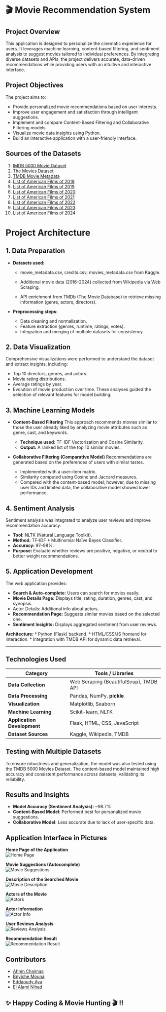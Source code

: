 # 🎬 Movie Recommendation System 

## Project Overview
This application is designed to personalize the cinematic experience for users. It leverages machine learning, content-based filtering, and sentiment analysis to suggest movies tailored to individual preferences. By integrating diverse datasets and APIs, the project delivers accurate, data-driven recommendations while providing users with an intuitive and interactive interface.


## Project Objectives
The project aims to:
* Provide personalized movie recommendations based on user interests.
* Improve user engagement and satisfaction through intelligent suggestions.
* Implement and compare Content-Based Filtering and Collaborative Filtering models.
* Visualize movie data insights using Python.
* Build an interactive application with a user-friendly interface.
 

## Sources of the Datasets
1. [IMDB 5000 Movie Dataset](https://www.kaggle.com/datasets/carolzhangdc/imdb-5000-movie-dataset)  
2. [The Movies Dataset](https://www.kaggle.com/datasets/rounakbanik/the-movies-dataset)  
3. [TMDB Movie Metadata](https://www.kaggle.com/datasets/tmdb/tmdb-movie-metadata/data?select=tmdb_5000_movies.csv)  
4. [List of American Films of 2018](https://en.wikipedia.org/wiki/List_of_American_films_of_2018)  
5. [List of American Films of 2019](https://en.wikipedia.org/wiki/List_of_American_films_of_2019)  
6. [List of American Films of 2020](https://en.wikipedia.org/wiki/List_of_American_films_of_2020)  
7. [List of American Films of 2021](https://en.wikipedia.org/wiki/List_of_American_films_of_2021)  
8. [List of American Films of 2022](https://en.wikipedia.org/wiki/List_of_American_films_of_2022)  
9. [List of American Films of 2023](https://en.wikipedia.org/wiki/List_of_American_films_of_2023)  
10. [List of American Films of 2024](https://en.wikipedia.org/wiki/List_of_American_films_of_2024)


# Project Architecture

## 1. Data Preparation
* **Datasets used:**
    * movie_metadata.csv, credits.csv, movies_metadata.csv from Kaggle.

    * Additional movie data (2016–2024) collected from Wikipedia via Web Scraping.

    * API enrichment from TMDb (The Movie Database) to retrieve missing information (genre, actors, directors).

* **Preprocessing steps:**
    * Data cleaning and normalization.
    * Feature extraction (genres, runtime, ratings, votes).
    * Integration and merging of multiple datasets for consistency.

## 2. Data Visualization
Comprehensive visualizations were performed to understand the dataset and extract insights, including:
* Top 10 directors, genres, and actors.
* Movie rating distributions.
* Average ratings by year.
* Evolution of movie production over time.
These analyses guided the selection of relevant features for model building.

## 3. Machine Learning Models
* **Content-Based Filtering**
    This approach recommends movies similar to those the user already liked by analyzing movie attributes such as genre, cast, and keywords.

    * **Technique used:** TF-IDF Vectorization and Cosine Similarity.
    * **Output:** A ranked list of the top 10 similar movies.

* **Collaborative Filtering (Comparative Model)**
    Recommendations are generated based on the preferences of users with similar tastes.
    * Implemented with a user–item matrix.
    * Similarity computed using Cosine and Jaccard measures.
    * Compared with the content-based model; however, due to missing user IDs and limited data, the collaborative model showed lower performance.

## 4. Sentiment Analysis
Sentiment analysis was integrated to analyze user reviews and improve recommendation accuracy.
* **Tool:** NLTK (Natural Language Toolkit).
* **Method:** TF-IDF + Multinomial Naïve Bayes Classifier.
* **Accuracy:** 97–98%.
* **Purpose:** Evaluate whether reviews are positive, negative, or neutral to better weight recommendations.

## 5. Application Development
The web application provides:
* **Search & Auto-complete:** Users can search for movies easily.
* **Movie Details Page:** Displays title, rating, duration, genres, cast, and synopsis.
* Actor Details: Additional info about actors.
* **Recommendation Page:** Suggests similar movies based on the selected one.
* **Sentiment Insights:** Displays aggregated sentiment from user reviews.

**Architecture:**
    * Python (Flask) backend.
    * HTML/CSS/JS frontend for interaction.
    * Integration with TMDB API for dynamic data retrieval.

---

## Technologies Used
| Category                    | Tools / Libraries                      |
| --------------------------- | -------------------------------------- |
| **Data Collection**         | Web Scraping (BeautifulSoup), TMDB API |
| **Data Processing**         | Pandas, NumPy, **pickle**              |
| **Visualization**           | Matplotlib, Seaborn                    |
| **Machine Learning**        | Scikit-learn, NLTK                     |
| **Application Development** | Flask, HTML, CSS, JavaScript           |
| **Dataset Sources**         | Kaggle, Wikipedia, TMDB                |


## Testing with Multiple Datasets
To ensure robustness and generalization, the model was also tested using the TMDB 5000 Movies Dataset. The content-based model maintained high accuracy and consistent performance across datasets, validating its reliability.

## Results and Insights

* **Model Accuracy (Sentiment Analysis):** ~98.7%
* **Content-Based Model:** Performed best for personalized movie suggestions.
* **Collaborative Model:** Less accurate due to lack of user-specific data.


## Application Interface in Pictures

**Home Page of the Application**  
![Home Page](static/screenshots/Home%20Page.png)

**Movie Suggestions (Autocomplete)**  
![Movie Suggestions](static/screenshots/Movie%20Suggestions.png)

**Description of the Searched Movie**  
![Movie Description](static/screenshots/Movie%20Description.png)

**Actors of the Movie**  
![Actors](static/screenshots/Actors.png)

**Actor Information**  
![Actor Info](static/screenshots/Actor%20Info.png)

**User Reviews Analysis**  
![Reviews Analysis](static/screenshots/Reviews%20Analysis.png)

**Recommendation Result**  
![Recommendation Result](static/screenshots/Recommendation%20Result.png)


## Contributors
- [Ahnin Chaimaa](https://github.com/chaimaa-101) 
- [Bnyiche Mouna](https://github.com/itsmawna) 
- [Eddaoudy Aya](https://github.com/EddaoudyAya) 
- [El Alami Nihad](https://github.com/nihadel7) 


## ✨ Happy Coding & Movie Hunting 🎬 !!



